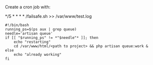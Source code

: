 Create a cron job with:

*/5 * * * * <path to scrip>/failsafe.sh >> /var/www/test.log

```
#!/bin/bash
running_ps=$(ps aux | grep queue)
needle='artisan queue'
if [[ "$running_ps" != *"$needle"* ]]; then
	echo "restarting"
	cd /var/www/html/<path to project> && php artisan queue:work &
else
	echo "already working"
fi


```
